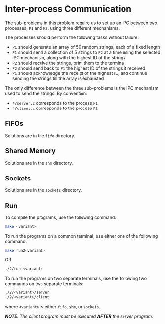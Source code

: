 # Inter-process Communication

The sub-problems in this problem require us to set up an IPC between two processes, `P1` and `P2`, using three different mechanisms.

The processes should perform the following tasks without failure:

- `P1` should generate an array of 50 random strings, each of a fixed length
- `P1` should send a collection of 5 strings to `P2` at a time using the selected IPC mechanism, along with the highest ID of the strings
- `P2` should receive the strings, print them to the terminal
- `P2` should send back to `P1` the highest ID of the strings it received
- `P1` should acknowledge the receipt of the highest ID, and continue sending the strings till the array is exhausted

The only difference between the three sub-problems is the IPC mechanism used to send the strings. By convention:

- `*/server.c` corresponds to the process `P1`
- `*/client.c` corresponds to the process `P2`

## FIFOs

Solutions are in the `fifo` directory.

## Shared Memory

Solutions are in the `shm` directory.

## Sockets

Solutions are in the `sockets` directory.

## Run

To compile the programs, use the following command:

```bash
make <variant>
```

To run the programs on a common terminal, use either one of the following command:

```bash
make run2<variant>
```

OR

```bash
./2/run <variant>
```

To run the programs on two separate terminals, use the following two commands on two separate terminals:

```bash
./2/<variant>/server
./2/<variant>/client
```

where `<variant>` is either `fifo`, `shm`, or `sockets`.

***NOTE**: The client program must be executed **AFTER** the server program.*